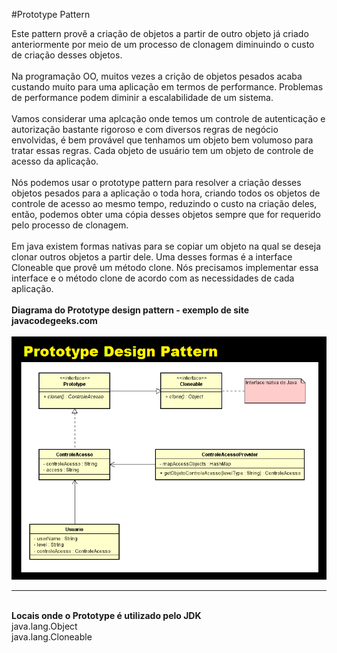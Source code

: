 #Prototype Pattern

Este pattern provê a criação de objetos a partir de outro objeto já criado anteriormente por meio de um processo de clonagem diminuindo o custo de criação desses objetos.
<br/><br/>
Na programação OO, muitos vezes a crição de objetos pesados acaba custando muito para uma aplicação em termos de performance. Problemas de performance podem diminir a escalabilidade de um sistema.
<br/><br/>
Vamos considerar uma aplcação onde temos um controle de autenticação e autorização bastante rigoroso e com diversos regras de negócio envolvidas, é bem provável que tenhamos um objeto bem volumoso para tratar essas regras. Cada objeto de usuário tem um objeto de controle de acesso da aplicação.
<br/><br/>
Nós podemos usar o prototype pattern para resolver a criação desses objetos pesados para a aplicação o toda hora, criando todos os objetos de controle de acesso ao mesmo tempo, reduzindo o custo na criação deles, então, podemos obter uma cópia desses objetos sempre que for requerido pelo processo de clonagem.
<br/><br/>
Em java existem formas nativas para se copiar um objeto na qual se deseja clonar outros objetos a partir dele. Uma desses formas é a interface Cloneable que provê um método clone. Nós precisamos implementar essa interface e o método clone de acordo com as necessidades de cada aplicação.
<br/><br/>
<b>Diagrama do Prototype design pattern - exemplo de site javacodegeeks.com</b>
<br/><br/>
![alt tag](https://github.com/edneyRoldao/DesignPatternComJava/blob/master/supportFiles/prototype01.png)
<hr/><br/>
<b>Locais onde o Prototype é utilizado pelo JDK</b>
<br/>
java.lang.Object
<br/>
java.lang.Cloneable


